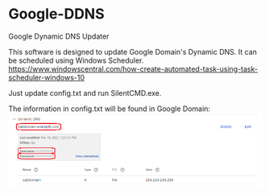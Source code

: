 # Google-DDNS
Google Dynamic DNS Updater

This software is designed to update Google Domain's Dynamic DNS. It can be scheduled using Windows Scheduler.
https://www.windowscentral.com/how-create-automated-task-using-task-scheduler-windows-10

Just update config.txt and run SilentCMD.exe.

The information in config.txt will be found in Google Domain:
![](https://github.com/pplupo/Google-DDNS/raw/main/docs/Google%20DNS%20configurations.png)

